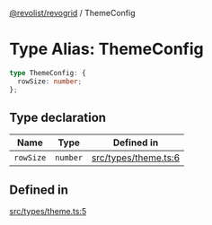 [@revolist/revogrid](README.md) / ThemeConfig

# Type Alias: ThemeConfig

```ts
type ThemeConfig: {
  rowSize: number;
};
```

## Type declaration

| Name | Type | Defined in |
| ------ | ------ | ------ |
| `rowSize` | `number` | [src/types/theme.ts:6](https://github.com/revolist/revogrid/blob/73f8a5d0a8436a360d4f96a23968accd54f79b44/src/types/theme.ts#L6) |

## Defined in

[src/types/theme.ts:5](https://github.com/revolist/revogrid/blob/73f8a5d0a8436a360d4f96a23968accd54f79b44/src/types/theme.ts#L5)
